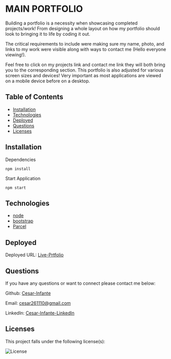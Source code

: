 # MAIN PORTFOLIO

  Building a portfolio is a necessity when showcasing completed projects/work! From designing a whole layout on how my portfolio should look to bringing it to life by coding it out.

  The critical requirements to include were making sure my name, photo, and links to my work were visible along with ways to contact me (Hello everyone viewing!). 
  
  Feel free to click on my projects link and contact me link they will both bring you to the corresponding section. This portfolio is also adjusted for various screen sizes and devices! Very important as most applications are viewed on a mobile device before on a desktop.

## Table of Contents
* [Installation](#installation)
* [Technologies](#technologies)
* [Deployed](#deployed)
* [Questions](#questions)
* [Licenses](#licenses)

## Installation
Dependencies
```
npm install
```

Start Application
```
npm start
```

## Technologies
* [node](https://nodejs.org/en/)
* [bootstrap](https://getbootstrap.com/)
* [Parcel](https://github.com/parcel-bundler/parcel)


## Deployed
Deployed URL: [Live-Prtfolio](https://cesarinfante-portfolio.netlify.app/)

## Questions
If you have any questions or want to connect please contact me below:

Github: [Cesar-Infante](https://github.com/Cesar-Infante)

Email: cesar261110@gmail.com

LinkedIn: [Cesar-Infante-LinkedIn](https://www.linkedin.com/in/cesar-infante-a56557222/)
## Licenses
This project falls under the following license(s):

![License](https://img.shields.io/static/v1?label=License&message=None&color=blue)

